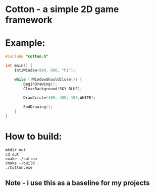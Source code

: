 # Cotton - a simple 2D game framework

# Example:
```cpp 
#include "cotton.h"

int main() {
    IntiWindow(800, 800, "hi");

    while (!WindowShouldClose()) {
        BeginDrawing();
        ClearBackground(SKY_BLUE);

        DrawCircle(400, 400, 100,WHITE);

        EndDrawing();
    }
}
```
# How to build:
    mkdir out
    cd out 
    cmake ./cotton
    cmake --build .
    ./Cotton.exe
## Note - i use this as a baseline for my projects